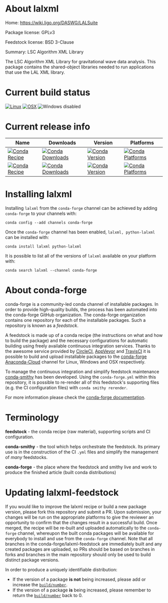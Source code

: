 About lalxml
============

Home: https://wiki.ligo.org/DASWG/LALSuite

Package license: GPLv3

Feedstock license: BSD 3-Clause

Summary: LSC Algorithm XML Library

The LSC Algorithm XML Library for gravitational wave data analysis.
This package contains the shared-object libraries needed to run
applications that use the LAL XML library.


Current build status
====================

[![Linux](https://img.shields.io/circleci/project/github/conda-forge/lalxml-feedstock/master.svg?label=Linux)](https://circleci.com/gh/conda-forge/lalxml-feedstock)
[![OSX](https://img.shields.io/travis/conda-forge/lalxml-feedstock/master.svg?label=macOS)](https://travis-ci.org/conda-forge/lalxml-feedstock)
![Windows disabled](https://img.shields.io/badge/Windows-disabled-lightgrey.svg)

Current release info
====================

| Name | Downloads | Version | Platforms |
| --- | --- | --- | --- |
| [![Conda Recipe](https://img.shields.io/badge/recipe-lalxml-green.svg)](https://anaconda.org/conda-forge/lalxml) | [![Conda Downloads](https://img.shields.io/conda/dn/conda-forge/lalxml.svg)](https://anaconda.org/conda-forge/lalxml) | [![Conda Version](https://img.shields.io/conda/vn/conda-forge/lalxml.svg)](https://anaconda.org/conda-forge/lalxml) | [![Conda Platforms](https://img.shields.io/conda/pn/conda-forge/lalxml.svg)](https://anaconda.org/conda-forge/lalxml) |
| [![Conda Recipe](https://img.shields.io/badge/recipe-python--lalxml-green.svg)](https://anaconda.org/conda-forge/python-lalxml) | [![Conda Downloads](https://img.shields.io/conda/dn/conda-forge/python-lalxml.svg)](https://anaconda.org/conda-forge/python-lalxml) | [![Conda Version](https://img.shields.io/conda/vn/conda-forge/python-lalxml.svg)](https://anaconda.org/conda-forge/python-lalxml) | [![Conda Platforms](https://img.shields.io/conda/pn/conda-forge/python-lalxml.svg)](https://anaconda.org/conda-forge/python-lalxml) |

Installing lalxml
=================

Installing `lalxml` from the `conda-forge` channel can be achieved by adding `conda-forge` to your channels with:

```
conda config --add channels conda-forge
```

Once the `conda-forge` channel has been enabled, `lalxml, python-lalxml` can be installed with:

```
conda install lalxml python-lalxml
```

It is possible to list all of the versions of `lalxml` available on your platform with:

```
conda search lalxml --channel conda-forge
```


About conda-forge
=================

conda-forge is a community-led conda channel of installable packages.
In order to provide high-quality builds, the process has been automated into the
conda-forge GitHub organization. The conda-forge organization contains one repository
for each of the installable packages. Such a repository is known as a *feedstock*.

A feedstock is made up of a conda recipe (the instructions on what and how to build
the package) and the necessary configurations for automatic building using freely
available continuous integration services. Thanks to the awesome service provided by
[CircleCI](https://circleci.com/), [AppVeyor](https://www.appveyor.com/)
and [TravisCI](https://travis-ci.org/) it is possible to build and upload installable
packages to the [conda-forge](https://anaconda.org/conda-forge)
[Anaconda-Cloud](https://anaconda.org/) channel for Linux, Windows and OSX respectively.

To manage the continuous integration and simplify feedstock maintenance
[conda-smithy](https://github.com/conda-forge/conda-smithy) has been developed.
Using the ``conda-forge.yml`` within this repository, it is possible to re-render all of
this feedstock's supporting files (e.g. the CI configuration files) with ``conda smithy rerender``.

For more information please check the [conda-forge documentation](https://conda-forge.org/docs/).

Terminology
===========

**feedstock** - the conda recipe (raw material), supporting scripts and CI configuration.

**conda-smithy** - the tool which helps orchestrate the feedstock.
                   Its primary use is in the construction of the CI ``.yml`` files
                   and simplify the management of *many* feedstocks.

**conda-forge** - the place where the feedstock and smithy live and work to
                  produce the finished article (built conda distributions)


Updating lalxml-feedstock
=========================

If you would like to improve the lalxml recipe or build a new
package version, please fork this repository and submit a PR. Upon submission,
your changes will be run on the appropriate platforms to give the reviewer an
opportunity to confirm that the changes result in a successful build. Once
merged, the recipe will be re-built and uploaded automatically to the
`conda-forge` channel, whereupon the built conda packages will be available for
everybody to install and use from the `conda-forge` channel.
Note that all branches in the conda-forge/lalxml-feedstock are
immediately built and any created packages are uploaded, so PRs should be based
on branches in forks and branches in the main repository should only be used to
build distinct package versions.

In order to produce a uniquely identifiable distribution:
 * If the version of a package **is not** being increased, please add or increase
   the [``build/number``](https://conda.io/docs/user-guide/tasks/build-packages/define-metadata.html#build-number-and-string).
 * If the version of a package **is** being increased, please remember to return
   the [``build/number``](https://conda.io/docs/user-guide/tasks/build-packages/define-metadata.html#build-number-and-string)
   back to 0.
